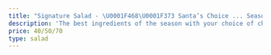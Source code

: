 ```yaml
---
title: "Signature Salad - \U0001F468‍\U0001F373 Santa’s Choice ... Seasonal Salad with the Freshest Ingredients "
description: 'The best ingredients of the season with your choice of cheese and nuts. '
price: 40/50/70
type: salad
---
```


